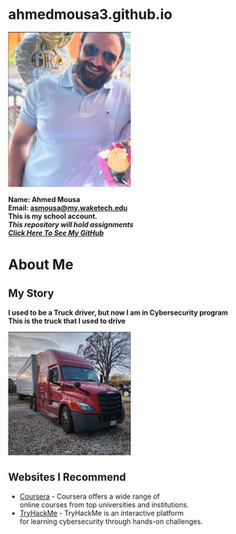 # ahmedmousa3.github.io  
  <img src="me.jpg" alt="app" width="250">
  
**Name: Ahmed Mousa**  
**Email: asmousa@my.waketech.edu**  
**This is my school account.**  
**_This repository will hold assignments_**  
[**_Click Here To See My GitHub_**](https://github.com/ahmedmousa3)  

# **About Me**
## **My Story**  
**I used to be a Truck driver, but now I am in Cybersecurity program**  
**This is the truck that I used to drive**  


  <img src="t1.jpg" alt="app" width="250">  

## **Websites I Recommend**  
  - [Coursera](https://www.coursera.org/) - Coursera offers a wide range of  
    online courses from top universities and institutions.
  - [TryHackMe](https://www.tryhackme.com) - TryHackMe is an interactive platform  
    for learning cybersecurity through hands-on challenges.


